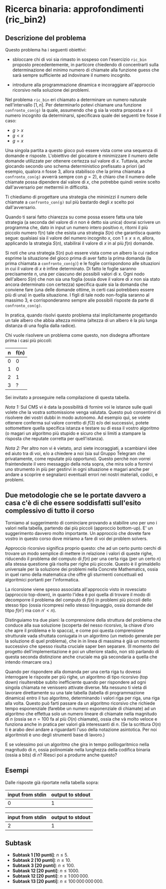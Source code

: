 # Ricerca binaria: approfondimenti (ric\_bin2)

## Descrizione del problema

Questo problema ha i seguenti obiettivi:

* sbloccare chi di voi sia rimasto in sospeso con l'esercizio `ric_bin` proposto precedentemente, in particore chiedendo di concentrarti sulla determinazione del minimo numero di chiamate alla funzione guess che sarà sempre sufficiente ad indovinare il numero incognito.

* introdurre alla programmazione dinamica e incoraggiare all'approccio ricorsivo nella soluzione dei problemi.

Nel problema `ric_bin` eri chiamato a determinare un numero naturale nell'intervallo $[1,n]$.
Per determinarlo potevi chiamare una funzione `confronto_con(g)` la quale, assumendo che g sia la vostra proposta e $x$ il numero incognito da determinarsi, specificava quale dei seguenti tre fosse il caso:
+ $g > x$
+ $g < x$
+ $g = x$  

Una singola partita a questo gioco può essere vista come una sequenza di domande e risposte.
L'obiettivo del giocatore è minimizzare il numero delle domande utilizzate per ottenere certezza sul valore di $x$. Tuttavia, anche giocando secondo uno schema deterministico prefissato a priori (ad esempio, qualora $n$ fosse $3$, allora stabilisco che la prima chiamata a `confronto_con(g)` avverrà sempre con $g=2$), è chiaro che il numero delle chiamate possa dipendere dal valore di $x$, che potrebbe quindi venire scelto dall'avversario per mettermii in difficoltà.

Ti chiediamo di progettare una strategia che minimizzi il numero delle chiamate a `confronto_con(g)` sul più bastardo degli $x$ scelto poi dall'avversario.

Quando ti sarai fatto chiarezza su come possa essere fatta una tale strategia (a seconda del valore di $n$ non è detto sia unica) dovrai scrivere un programma che, dato in input un numero intero positivo $n$, ritorni il più piccolo numero f(n) tale che esista
una strategia $S(n)$ che garantisca quanto segue:
qualsiasi sia il valore del numero incognito $x$, con $1 \leq x \leq n$, allora, applicando la strategia $S(n)$, stabilirai il valore di $x$ in al più $f(n)$ domande.

Si noti che una strategia $S(n)$ può essere vista come un albero la cui radice esprime la situazione del gioco prima di aver fatto la prima domanda (la prima chiamata a `confronto_con(g)`) e le foglie corrispondono alle situazioni in cui il valore di $x$ è infine determinato.
Di fatto le foglie saranno precisamente $n$, una per ciascuno dei possibili valori di x. Ogni nodo dell'albero $S(n)$ che non sia una foglia (ossia dove il valore di $x$ non sia stato ancora determinato con certezza) specifica quale sia la domanda che conviene fare (una delle domande ottime, in certi casi potrebbero essere più di una) in quella situazione. I figli di tale nodo non-foglia saranno al massimo $3$, e corrisponderanno sempre alle possibili risposte da parte di `confronto_con(g)`.

In pratica, quando risolvi questo problema stai implicitamente progettando un tale albero che abbia altezza minima (altezza di un albero è la più lunga distanza di una foglia dalla radice).

Chi vuole risolvere un problema come questo, non disdegna affrontare prima i casi più piccoli:

| n | f(n) |
|---|---|
| 0  | 0 |
| 1  | 0 |
| 2  | 1 |
| 3  | ? |

Sei invitato a proseguire nella compilazione di questa tabella.

*Nota 1:* Sul CMS vi è data la possibilità di fornire voi le istanze sulle quali volete che la vostra sottomissione venga valutata. Questo può consentirvi di risolvere dei vostri dubbi in modo autonomo. Ad esempio quì, se volete ottenere conferma sul valore corretto di $f(3)$ e/o dei successivi, potete sottomettere quella specifica istanza e testare su di essa il vostro algoritmo (o magari un algoritmo più stupido e sicuro che si limiti a stampare la risposta che reputate corretta per quell'istanza).

*Nota 2:* Per altro non vi è vietato, anzi siete incoraggiati, a scambiarvi idee ed aiuto tra di voi, e/o a chiedere a noi (sia  sul Gruppo Telegram che privatamente, come reputate più opportuno). Questo perchè non vorrei fraintendeste il vero messaggio della nota sopra, che mira solo a fornirvi uno strumento in più per gestirvi in ogni situazione e magari anche per andare a scoprire e segnalarci eventuali errori nei nostri materiali, codici, e problemi.

## Due metodologie che se le portate davvero a casa c'è di che essere soddisfatti sull'esito complessivo di tutto il corso

Torniamo al suggerimento di cominciare provando a stabilire uno per uno i valori nella tabella, partendo dai più piccoli (approccio bottom-up).
E' un suggerimento davvero molto importante. Un approccio che dovete fare vostro in questo corso dove miriamo a fare di voi dei problem solvers.

Approccio ricorsivo significa proprio questo: che ad un certo punto cerchi di trovare un modo semplice di mettere in relazione i valori di queste righe, riducendo il problema del computo di $f(n)$ per una certa riga (per un certo $n$) alla stessa questione già risolta per righe più piccole.
Questo è il grimaldello universale per la soluzione dei problemi nella Concrete Mathematics, ossia in quel ramo della matematica che offre gli sturmenti concettuali ed algoritmici portanti per l'informatica.

La ricorsione viene spesso associata all'approccio visto in rovesciato (approccio top-down), in quanto l'idea è poi quella di trovare il modo di decomporre il problema del computo di $f(n)$ in problemi più piccoli dello stesso tipo (ossia ricompresi nello stesso linguaggio, ossia domande del titpo $f(n')$ ma con $n' < n$).

Distinguiamo tra due piani: la comprensione della struttura del problema che conduce alla sua soluzione (scoperta del nesso ricorsivo, la chiave d'oro che apre il problema e lo spacca), e come poi questa comprensione strutturale vada sfruttata coniugata in un algoritmo (un metodo generale per la soluzione di quel problema), che in in linea di massima è già un momento successivo che spesso risulta cruciale saper ben separare. (Il momento del progetto dell'implementazione è poi un ulteriore stadio, non stò parlando di questa seconda distinzione anche cruciale ma già secondaria a quella che intendo rimarcare ora.)

Quando per rispondere alla domanda per una certa riga tu dovessi interrogare le risposte per più righe, un algoritmo di tipo ricorsivo (top down) risulterebbe subito inefficiente quando per rispondere ad ogni singola chiamata ne venissero attivate diverse.
Ma nessuno ti vieta di lavorare direttamente su una tale tabella (tabella di programmazione dinamica) entro il tuo algoritmo, determinando i valori riga per riga, una riga alla volta. Questo può farti passare da un algoritmo ricorsivo che richiede tempo esponenziale (farebbe un numero esponenziale di chiamate) ad un algoritmo che effettua solo un numero lineare di chiamate nella magnitudo di $n$ (ossia se $n=100$ fa al più $O(n)$ chiamate), ossia che và molto veloce e funziona anche in pratica per valori già interessanti di $n$. (Se la scrittura $O(n)$ ti è arabo devi andare a riguardarti l'uso della notazione asintotica. Per noi algoritmisti è uno degli strumenti base di lavoro.)

E se volessimo poi un algoritmo che gira in tempo polilogaritmico nella magnitudo di $n$, ossia polinomiale nella lunghezza della codifica binaria (ossia a bits) di $n$?
Riesci poi a produrre anche questo?


## Esempi

Dalle risposte già riportate nella tabella sopra:

|input from stdin | output to stdout |
|---|---|
|0  | 1 |

|input from stdin | output to stdout |
|---|---|
|2  | 1 |



## Subtask
- **Subtask 1 [10 punti]**: $n \leq 5$.
- **Subtask 2 [10 punti]**: $n \leq 10$.
- **Subtask 3 [20 punti]**: $n \leq 100$.
- **Subtask 12 [20 punti]**: $n \leq 1000$.
- **Subtask 12 [20 punti]**: $n \leq 1\,000\,000$.
- **Subtask 13 [20 punti]**: $n \leq 100\,000\,000\,000$.
